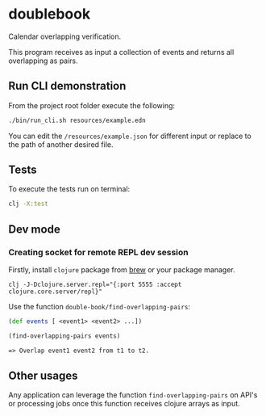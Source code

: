 # doublebook
Calendar overlapping verification.
    
This program receives as input a collection of events and returns all overlapping as pairs.

## Run CLI demonstration
From the project root folder execute the following:

```bash
./bin/run_cli.sh resources/example.edn
```
You can edit the `/resources/example.json` for different input or replace to the path of another desired file.

## Tests
To execute the tests run on terminal:

```bash
clj -X:test
```

## Dev mode

### Creating socket for remote REPL dev session
Firstly, install `clojure` package from [brew](https://formulae.brew.sh/formula/clojure) or your package manager.

```shell
clj -J-Dclojure.server.repl="{:port 5555 :accept clojure.core.server/repl}"
```

Use the function `double-book/find-overlapping-pairs`:

``` clojure
(def events [ <event1> <event2> ...])

(find-overlapping-pairs events)

=> Overlap event1 event2 from t1 to t2.
```

## Other usages

Any application can leverage the function `find-overlapping-pairs` on API's or processing jobs once this
function receives clojure arrays as input.
